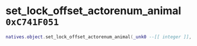 # set_lock_offset_actorenum_animal `0xC741F051`

```lua
natives.object.set_lock_offset_actorenum_animal(_unk0 --[[ integer ]], _unk1 --[[ integer ]], _unk2 --[[ integer ]], _unk3 --[[ integer ]], _unk4 --[[ integer ]], _unk5 --[[ integer ]], _unk6 --[[ integer ]])
```